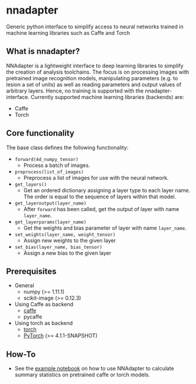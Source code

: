 # nnadapter
Generic python interface to simplify access to neural networks trained in machine learning libraries such as Caffe and Torch

## What is nnadapter?

NNAdapter is a lightweight interface to deep learning libraries to simplify the creation of analysis toolchains. The focus is on processing images with pretrained image recognition models, manipulating parameters (e.g. to lesion a set of units) as well as reading parameters and output values of arbitrary layers. Hence, no training is supported with the nnadapter-interface.
Currently supported machine learning libraries (backends) are:

- Caffe
- Torch

## Core functionality
The base class defines the following functionality:

- `forward(4d_numpy_tensor)`
    - Process a batch of images.
- `preprocess(list_of_images)`
    - Preprocess a list of images for use with the neural network.
- `get_layers()`
    - Get an ordered dictionary assigning a layer type to each layer name. The order is equal to the sequence of layers within that model.
- `get_layeroutput(layer_name)`
    - After `forward` has been called, get the output of layer with name `layer_name`.
- `get_layerparams(layer_name)`
    - Get the weights and bias parameter of layer with name `layer_name`.
- `set_weights(layer_name, weight_tensor)`
    - Assign new weights to the given layer
- `set_bias(layer_name, bias_tensor)`
    - Assign a new bias to the given layer
    

## Prerequisites

- General
    - numpy (>= 1.11.1)
    - scikit-image (>= 0.12.3)
- Using Caffe as backend
    - [caffe](https://github.com/BVLC/caffe)
    - pycaffe
- Using torch as backend
    - [torch](http://torch.ch)
    - [PyTorch](https://github.com/hughperkins/pytorch) (>= 4.1.1-SNAPSHOT)
    
## How-To

- See the [example notebook](examples/summary_statistics.ipynb) on how to use NNAdapter to calculate summary statistics on pretrained caffe or torch models.